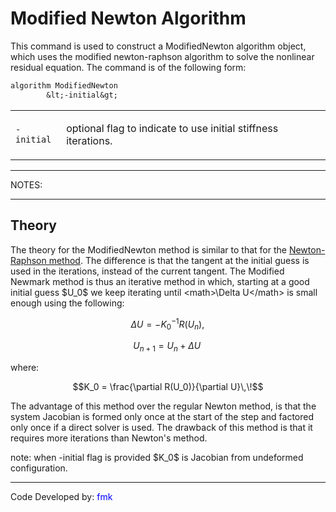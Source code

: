 # Modified Newton Algorithm

<p>This command is used to construct a ModifiedNewton algorithm object,
which uses the modified newton-raphson algorithm to solve the nonlinear
residual equation. The command is of the following form:</p>

```tcl
algorithm ModifiedNewton
        &lt;-initial&gt;
```

<table>
<tbody>
<tr class="odd">
<td><p><code class="parameter-table-flag">-initial</code></p></td>
<td><p>optional flag to indicate to use initial stiffness
iterations.</p></td>
</tr>
</tbody>
</table>
<hr />
<p>NOTES:</p>
<hr />

## Theory

<p>The theory for the ModifiedNewton method is similar to that for the
<a href="Newton_Algorithm" title="wikilink"> Newton-Raphson method</a>.
The difference is that the tangent at the initial guess is used in the
iterations, instead of the current tangent. The Modified Newmark method
is thus an iterative method in which, starting at a good initial guess
$U_0$ we keep iterating until &lt;math&gt;\Delta
U&lt;/math&gt; is small enough using the following:</p>

$$ \Delta U = - K_0^{-1}R(U_n),\!$$



$$ U_{n+1} = U_n + \Delta U\,\!$$


<p>where:</p>

$$K_0 = \frac{\partial R(U_0)}{\partial U}\,\!$$


<p>The advantage of this method over the regular Newton method, is that
the system Jacobian is formed only once at the start of the step and
factored only once if a direct solver is used. The drawback of this
method is that it requires more iterations than Newton's method.</p>
<p>note: when -initial flag is provided $K_0$ is
Jacobian from undeformed configuration.</p>
<hr />
<p>Code Developed by: <span style="color:blue"> fmk
</span></p>
